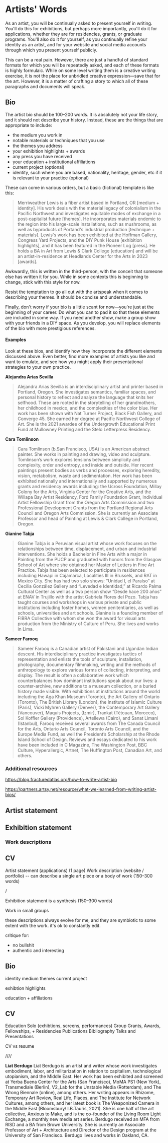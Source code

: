 # Artists' Words

As an artist, you will be continually asked to present yourself in writing. You'll do this for exhibitions, but perhaps more importantly, you'll do it for applications, whether they are for residencies, grants, or graduate programs. You'll also do it for yourself, as you continually refine your identity as an artist, and for your website and social media accounts through which you present yourself publicly.

This can be a real pain. However, there are just a handful of standard formats for which you will be repeatedly asked, and each of these formats is highly formulaic. While on some level writing them is a creative writing exercise, it is not the place for unbridled creative expression—save that for the art. However, it is a matter of crafting a story to which all of these paragraphs and documents will speak.


## Bio

The artist bio should be 100–200 words. It is absolutely not your life story, and it should not describe your history. Instead, these are the things that are appropriate to include:

- the medium you work in
- notable materials or techniques that you use
- the themes you address
- your exhibition highlights + awards
- any press you have received
- your education + institutional affiliations
- current project (optional)
- identity, such where you are based, nationality, heritage, gender, etc if it is relevant to your practice (optional)

These can come in various orders, but a basic (fictional) template is like this:

> Merriweather Lewis is a fiber artist based in Portland, OR [medium + identity]. His work deals with the material legacy of colonialism in the Pacific Northwest and investigates equitable modes of exchange in a post-capitalist future [themes].  He incorporates materials endemic to the region into his large-scale installations, such as mushrooms, as well as byproducts of Portand's industrial production [technique + materials]. Lewis's work has been exhibited at the Hoffman Gallery, Congress Yard Projects, and the DIY Punk House [exhibition highlights], and it has been featured in the Pioneer Log [press]. He holds a BA in Art from Lewis & Clark College [education] and will be an artist-in-residence at Headlands Center for the Arts in 2023 [awards].

Awkwardly, this is written in the third-person, with the conceit that someone else has written it for you. While in some contexts this is beginning to change, stick with this style for now.

Resist the temptation to go all out with the artspeak when it comes to describing your themes. It should be concise and understandable.

Finally, don't worry if your bio is a little scant for now—you're just at the beginning of your career. Do what you can to pad it so that these elements are included in some way. If you need another show, make a group show with your friends in a DIY space. As you develop, you will replace elements of the bio with more prestigious references.

#### Examples

Look at these bios, and identify how they incorporate the different elements discussed above. Even better, find more examples of artists you like and want to emulate, and see how you might apply their presentational strategies to your own practice.


**Alejandra Arias Sevilla**
> Alejandra Arias Sevilla is an interdisciplinary artist and printer based in Portland, Oregon. She investigates semantics, familiar spaces, and personal history to reflect and analyze the language that knits her selfhood. These are rooted in the storytelling of her grandmothers, her childhood in mexico, and the complexities of the color blue. Her work has been shown with Nat Turner Project, Black Fish Gallery, and Converge 45. She earned her degree at Pacific Northwest College of Art. She is the 2021 awardee of the Undergrowth Educational Print Fund at Mullowney Printing and the Stelo Letterpress Residency.

**Cara Tomlinson**
>Cara Tomlinson (b.San Francisco, USA) is an American abstract painter.  She works in painting and drawing, video and sculpture. Tomlinson’s work explores tensions between simplicity and complexity, order and entropy, and inside and outside. Her recent paintings present bodies as verbs and processes, exploring heredity, vision, metabolism, waste and sedimentation. Her work has been exhibited nationally and internationally and supported by numerous grants and residency awards including: the Ucross Foundation, Millay Colony for the Arts, Virginia Center for the Creative Arts, and the Willapa Bay Artist Residency, Ford Family Foundation Grant, Individual Artist Fellowship Grant from the Oregon Arts Commission and two Professional Development Grants from the Portland Regional Arts Council and Oregon Arts Commission. She is currently an Associate Professor and head of Painting at Lewis & Clark College in Portland, Oregon.

**Gianine Tabja**
>Gianine Tabja is a Peruvian visual artist whose work focuses on the relationships between time, displacement, and urban and industrial interventions. She holds a Bachelor in Fine Arts with a major in Painting from the PUCP and graduated with honors from the Glasgow School of Art where she obtained her Master of Letters in Fine Art Practice. Tabja has been selected to participate in residences including Hawapi in Cajamarca, Localities III in Brussels, and RAT in Mexico City. She has had two solo shows: “Unidad I, el Paraíso” at Cecilia González Gallery and “Levedad e Identidad,” at Ricardo Palma Cultural Center as well as a two person show “Desde hace 200 años” at ENAV in Trujillo with the artist Gabriela Flores del Pozo. Tabja has taught courses and workshops in various private and public institutions including foster homes, women penitentiaries, as well as schools, universities and art schools. Gianine is a founding member of FIBRA Collective with whom she won the award for visual arts production from the Ministry of Culture of Peru. She lives and works in Lima.

**Sameer Farooq**
> Sameer Farooq is a Canadian artist of Pakistani and Ugandan Indian descent. His interdisciplinary practice investigates tactics of representation and enlists the tools of sculpture, installation, photography, documentary filmmaking, writing and the methods of anthropology to explore various forms of collecting, interpreting, and display. The result is often a collaborative work which counterbalances how dominant institutions speak about our lives: a counter-archive, new additions to a museum collection, or a buried history made visible. With exhibitions at institutions around the world including the Aga Khan Museum (Toronto), the Art Gallery of Ontario (Toronto), The British Library (London), the Institute of Islamic Culture (Paris), Vicki Myhren Gallery (Denver), the Contemporary Art Gallery (Vancouver), Maquis Projects, (Izmir), Trankat (Tétouan, Morocco), Sol Koffler Gallery (Providence), Artellewa (Cairo), and Sanat Limani (Istanbul), Farooq received several awards from The Canada Council for the Arts, Ontario Arts Council, Toronto Arts Council, and the Europe Media Fund, as well the President’s Scholarship at the Rhode Island School of Design. Reviews and essays dedicated to his work have been included in C Magazine, The Washington Post, BBC Culture, Hyperallergic, Artnet, The Huffington Post, Canadian Art, and others.

### Additional resources

https://blog.fracturedatlas.org/how-to-write-artist-bio

https://partners.artsy.net/resource/what-we-learned-from-writing-artist-bios/


## Artist statement


## Exhibition statement


### Work descriptions


## CV



Artist statement (applications) (1 page)
Work description (website / portfolio) -- can describe a single art piece or a body of work  (150–300 words)

/

Exhibition statement is a synthesis (150–300 words)



Work in small groups



these descriptions always evolve for me, and they are symbiotic to some extent with the work. it's ok to constantly edit.



critique for:

- no bullshit
- authentic and interesting



## Bio

identity
medium
themes
current project

exhibtion highlights

education + affiliations


## CV

Education
Solo (exhibtions, screens, performances)
Group
Grants, Awards, Fellowships, + Residencies
Publications
Bibliography
Talks and Presentations


CV vs resume

////



**Liat Berdugo**
Liat Berdugo is an artist and writer whose work investigates embodiment, labor, and militarization in relation to capitalism, technological utopianism, and the Middle East. Her work has been exhibited and screened at Yerba Buena Center for the Arts (San Francisco), MoMA PS1 (New York), Transmediale (Berlin), V2_Lab for the Unstable Media (Rotterdam), and The Wrong Biennale (online), among others. Her writing appears in Rhizome, Temporary Art Review, Real Life, Places, and The Institute for Network Cultures, among others, and her latest book is The Weaponized Camera in the Middle East (Bloomsbury/ I.B.Tauris, 2021). She is one half of the art collective, Anxious to Make, and is the co-founder of the Living Room Light Exchange, a monthly new media art series. Berdugo received an MFA from RISD and a BA from Brown University. She is currently an Associate Professor of Art + Architecture and Director of the Design program at the University of San Francisco. Berdugo lives and works in Oakland, CA.
